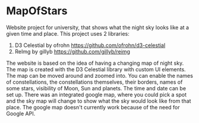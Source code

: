 # MapOfStars
Website project for university, that shows what the night sky looks like at a given time and place. 
This project uses 2 libraries: 
1. D3 Celestial by ofrohn https://github.com/ofrohn/d3-celestial
2. ReImg by gillyb https://github.com/gillyb/reimg

The website is based on the idea of having a changing map of night sky. The map is created with the D3 Celestial library with custom UI elements. The map can be moved around and zoomed into. You can enable the names of constellations, the constellations themselves, their borders, names of some stars, visibility of Moon, Sun and planets. The time and date can be set up. There was an integrated google map, where you could pick a spot and the sky map will change to show what the sky would look like from that place. The google map doesn't currently work because of the need for Google API. 
